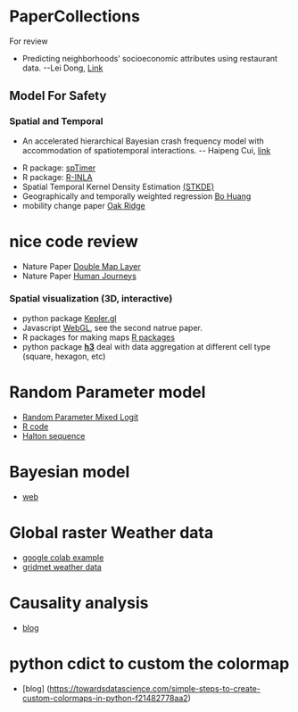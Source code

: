 # PaperCollections
For review

* Predicting neighborhoods’ socioeconomic attributes using restaurant data. --Lei Dong, [Link](https://www.pnas.org/content/pnas/116/31/15447.full.pdf)




## Model For Safety

### Spatial and Temporal
* An accelerated hierarchical Bayesian crash frequency model with accommodation of spatiotemporal interactions. -- Haipeng Cui, [link](https://www.sciencedirect.com/science/article/pii/S000145752100049X) 
- R package: [spTimer](https://www.southampton.ac.uk/~sks/research/papers/spTimeRpaper.pdf)
- R package: [R-INLA](https://www.r-inla.org/)
- Spatial Temporal Kernel Density Estimation [(STKDE)](https://scholar.google.com/citations?user=ksMeWs4AAAAJ&hl=en&oi=sra)
- Geographically and temporally weighted regression [Bo Huang](https://www.tandfonline.com/doi/pdf/10.1080/13658810802672469?needAccess=true)
- mobility change paper [Oak Ridge](https://www.sciencedirect.com/science/article/pii/S0966692322000187#:~:text=The%20changes%20in%20daily%20temporal,%2C%20health%2C%20and%20transportation%20networks.)



# nice code review 

* Nature Paper [Double Map Layer](https://github.com/snap-stanford/covid-mobility/blob/master/make_network_map.ipynb)
* Nature Paper [Human Journeys](https://arxiv.org/ftp/arxiv/papers/2109/2109.00058.pdf)



### Spatial visualization (3D, interactive)
* python package [Kepler.gl](https://docs.kepler.gl/docs/keplergl-jupyter)
* Javascript [WebGL](https://developer.mozilla.org/en-US/docs/Web/API/WebGL_API/Tutorial), see the second natrue paper.
* R packages for making maps [R packages](https://geocompr.robinlovelace.net/adv-map.html)
* python package **[h3](https://h3geo.org/docs/)** deal with data aggregation at different cell type (square, hexagon, etc)


# Random Parameter model 
* [Random Parameter Mixed Logit](https://engineering.purdue.edu/~flm/CE614/Random-parameter-overheads.pdf)
* [R code](https://cran.r-project.org/web/packages/mlogit/vignettes/c5.mxl.html)
* [Halton sequence](http://www.scienpress.com/Upload/JSEM/Vol%205_1_4.pdf)

# Bayesian model
* [web](https://atlas.cancer.org.au/developing-a-cancer-atlas/Chapter_3.html#bayes-theorem)


# Global raster Weather data 
* [google colab example](https://colab.research.google.com/drive/1B7gFBSr0eoZ5IbsA0lY8q3XL8n-3BOn4#scrollTo=zFus-HVU3-AS)
* [gridmet weather data](https://www.northwestknowledge.net/metdata/data/permanent/)

# Causality analysis 
* [blog](https://medium.com/dataman-in-ai/identify-causality-by-fixed-effects-model-585554bd9735)

# python cdict to custom the colormap
* [blog] (https://towardsdatascience.com/simple-steps-to-create-custom-colormaps-in-python-f21482778aa2)
